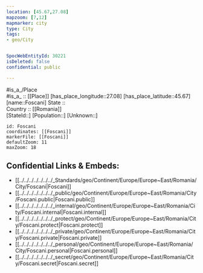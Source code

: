 ```yaml
---
location: [45.67,27.08] 
mapzoom: [7,12] 
mapmarker: city 
type: City
tags:
- geo/City


SpocWebEntityId: 30221
isDeleted: false
confidential: public

---
```

#is_a_/Place  
#is_a_ :: [[Place]] 
[has_place_longitude::27.08] 
[has_place_latitude::45.67] 
[name::Foscani] 
State ::  
Country :: [[Romania]]  
[StateId::] 
[Population::] 
[Unknown::] 


```leaflet
id: Foscani
coordinates: [[Foscani]] 
markerFile: [[Foscani]] 
defaultZoom: 11 
maxZoom: 18
```


## Confidential Links & Embeds: 
- [[../../../../../../../_Standards/geo/Continent/Europe/Europe~East/Romania/City/Foscani|Foscani]] 
- [[../../../../../../../_public/geo/Continent/Europe/Europe~East/Romania/City/Foscani.public|Foscani.public]] 
- [[../../../../../../../_internal/geo/Continent/Europe/Europe~East/Romania/City/Foscani.internal|Foscani.internal]] 
- [[../../../../../../../_protect/geo/Continent/Europe/Europe~East/Romania/City/Foscani.protect|Foscani.protect]] 
- [[../../../../../../../_private/geo/Continent/Europe/Europe~East/Romania/City/Foscani.private|Foscani.private]] 
- [[../../../../../../../_personal/geo/Continent/Europe/Europe~East/Romania/City/Foscani.personal|Foscani.personal]] 
- [[../../../../../../../_secret/geo/Continent/Europe/Europe~East/Romania/City/Foscani.secret|Foscani.secret]] 
